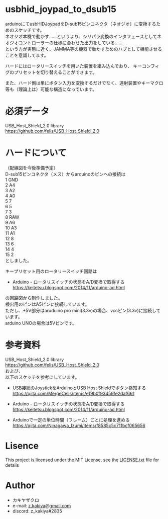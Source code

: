 # usbhid_joypad_to_dsub15
arduinoにてusbHIDJoypadをD-sub15ピンコネクタ（ネオジオ）に変換するためのスケッチです。  
ネオジオ本機で動かす……というより、シリパラ変換のインタフェースとしてネオジオコントローラーの仕様に合わせた出力をしている……  
という方が実態に近く、JAMMA等の機器で動かすためのハブとして機能させることを意識してます。

ハードにはロータリースイッチを用いた装置を組み込んでおり、
キーコンフィグのプリセットを切り替えることができます。

また、ハード側は単にボタン入力を変換するだけでなく、連射装置やキーマクロ等も（理論上は）可能な構造になっています。

# 必須データ
USB_Host_Shield_2.0 library  
https://github.com/felis/USB_Host_Shield_2.0

# ハードについて
（配線図を今後準備予定）  
D-sub15ピンコネクタ（メス）からarduinoのピンへの接続は  
1 GND  
2 A4  
3 A2  
4 A0  
5 7  
6 5  
7 3  
8 RAW  
9 A6  
10 A3  
11 A1  
12 8  
13 6  
14 4  
15 2  
としました。

キープリセット用のロータリースイッチ回路は
* Arduino - ロータリスイッチの状態をA/D変換で取得する  
https://keitetsu.blogspot.com/2014/11/arduino-ad.html

の回路図から制作しました。  
検出用のピンはA5ピンに接続しています。  
ただし、+5V部分はaruduino pro mini(3.3v)の場合、vccピン(3.3v)に接続しています。  
arduino UNOの場合は5Vピンです。

# 参考資料
USB_Host_Shield_2.0 library  
https://github.com/felis/USB_Host_Shield_2.0  
および、  
以下のスケッチを参考にしています。

* USB接続のJoystickをArduinoとUSB Host Shieldでボタン検知する  
https://qiita.com/MergeCells/items/e19b0f93459fe2daf661

* Arduino - ロータリスイッチの状態をA/D変換で取得する  
https://keitetsu.blogspot.com/2014/11/arduino-ad.html

* Arduinoで一定の単位時間（フレーム）ごとに処理を進める  
https://qiita.com/Ninagawa_Izumi/items/f8585c5c711bcf065656


# Lisence

This project is licensed under the MIT License, see the 
[LICENSE.txt](https://github.com/zkakiya/usbhid_joypad_to_dsub15/blob/main/LICENSE.txt)
file for details


# Author
* カキヤザクロ
* e-mail: z.kakiya@gmail.com
* discord: z_kakiya#2835

